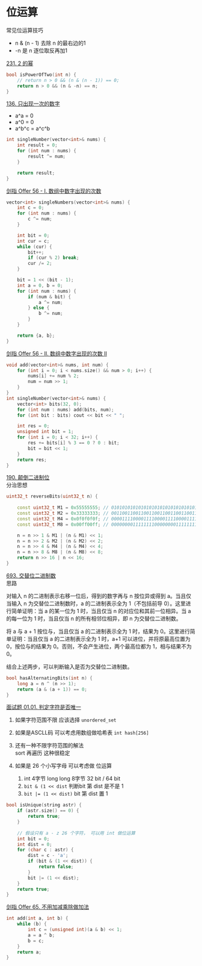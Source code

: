 # 位运算
常见位运算技巧
- n & (n - 1) 去除 n 的最右边的1
- -n 是 n 逐位取反再加1


[231. 2 的幂](https://leetcode-cn.com/problems/power-of-two/) 
```cpp
bool isPowerOfTwo(int n) {
    // return n > 0 && (n & (n - 1)) == 0;
    return n > 0 && (n & -n) == n;
}
```

[136. 只出现一次的数字](https://leetcode-cn.com/problems/single-number/)  
- a^a = 0
- a^0 = 0
- a^b^c = a^c^b
```cpp
int singleNumber(vector<int>& nums) {
    int result = 0;
    for (int num : nums) {
        result ^= num;
    }

    return result;
}
```

[剑指 Offer 56 - I. 数组中数字出现的次数](https://leetcode.cn/problems/shu-zu-zhong-shu-zi-chu-xian-de-ci-shu-lcof/)
```cpp
vector<int> singleNumbers(vector<int>& nums) {
    int c = 0;
    for (int num : nums) {
        c ^= num;
    }

    int bit = 0;
    int cur = c;
    while (cur) {
        bit++;
        if (cur % 2) break;
        cur /= 2;
    }

    bit = 1 << (bit - 1);
    int a = 0, b = 0;
    for (int num : nums) {
        if (num & bit) {
            a ^= num;
        } else {
            b ^= num;
        }
    }

    return {a, b};
}
```

[剑指 Offer 56 - II. 数组中数字出现的次数 II](https://leetcode.cn/problems/shu-zu-zhong-shu-zi-chu-xian-de-ci-shu-ii-lcof/)
```cpp
void add(vector<int>& nums, int num) {
    for (int i = 0; i < nums.size() && num > 0; i++) {
        nums[i] += num % 2;
        num = num >> 1;
    }
}
int singleNumber(vector<int>& nums) {
    vector<int> bits(32, 0);
    for (int num : nums) add(bits, num);
    for (int bit : bits) cout << bit << " ";

    int res = 0;
    unsigned int bit = 1;
    for (int i = 0; i < 32; i++) {
        res += bits[i] % 3 == 0 ? 0 : bit;
        bit = bit << 1;
    }
    return res;
}
```

[190. 颠倒二进制位](https://leetcode-cn.com/problems/reverse-bits/)   
分治思想
```cpp
uint32_t reverseBits(uint32_t n) {
        
    const uint32_t M1 = 0x55555555; // 01010101010101010101010101010101
    const uint32_t M2 = 0x33333333; // 00110011001100110011001100110011
    const uint32_t M4 = 0x0f0f0f0f; // 00001111000011110000111100001111
    const uint32_t M8 = 0x00ff00ff; // 00000000111111110000000011111111

    n = n >> 1 & M1 | (n & M1) << 1;
    n = n >> 2 & M2 | (n & M2) << 2;
    n = n >> 4 & M4 | (n & M4) << 4;
    n = n >> 8 & M8 | (n & M8) << 8;
    return n >> 16 | n << 16;
}
```

[693. 交替位二进制数](https://leetcode-cn.com/problems/binary-number-with-alternating-bits/)  
思路

对输入 n 的二进制表示右移一位后，得到的数字再与 n 按位异或得到 a。当且仅当输入 n 为交替位二进制数时，a 的二进制表示全为 1（不包括前导 0）。这里进行简单证明：当 a 的某一位为 1 时，当且仅当 n 的对应位和其前一位相异。当 a 的每一位为 1 时，当且仅当 n 的所有相邻位相异，即 n 为交替位二进制数。

将 a 与 a + 1 按位与，当且仅当 a 的二进制表示全为 1 时，结果为 0。这里进行简单证明：当且仅当 a 的二进制表示全为 1 时，a+1 可以进位，并将原最高位置为 0，按位与的结果为 0。否则，不会产生进位，两个最高位都为 1，相与结果不为 0。

结合上述两步，可以判断输入是否为交替位二进制数。
```cpp
bool hasAlternatingBits(int n) {
    long a = n ^ (n >> 1);
    return (a & (a + 1)) == 0;
}
```

[面试题 01.01. 判定字符是否唯一](https://leetcode-cn.com/problems/is-unique-lcci/)     
1. 如果字符范围不限 应该选择 `unordered_set`

2. 如果是ASCLL码 可以考虑用数组做哈希表 `int hash[256]`

3. 还有一种不限字符范围的解法  
sort 再遍历 这种很稳定

4. 如果是 26 个小写字母 可以考虑做 位运算   
    1. int 4字节 long long 8字节 32 bit / 64 bit
    2. `bit & (1 << dist` 判断bit 第 dist 是不是 1
    3. `bit |= (1 << dist)` bit 第 dist 置 1

```cpp
bool isUnique(string astr) {
    if (astr.size() == 0) {
        return true;
    }
    
    // 假设只有 a - z 26 个字符， 可以用 int 做位运算
    int bit = 0;
    int dist = 0;
    for (char c : astr) {
        dist = c - 'a';
        if (bit & (1 << dist)) {
            return false;
        }
        bit |= (1 << dist);
    }
    return true;
}
```

[剑指 Offer 65. 不用加减乘除做加法](https://leetcode-cn.com/problems/bu-yong-jia-jian-cheng-chu-zuo-jia-fa-lcof/)  
```cpp
int add(int a, int b) {
    while (b) {
        int c = (unsigned int)(a & b) << 1;
        a = a ^ b;
        b = c;
    }
    return a;
}
```

